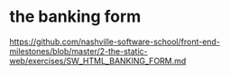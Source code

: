# the banking form

https://github.com/nashville-software-school/front-end-milestones/blob/master/2-the-static-web/exercises/SW_HTML_BANKING_FORM.md